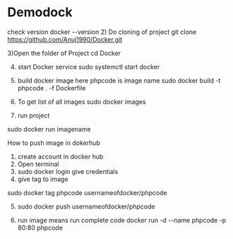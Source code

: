 # Demodock
check version
docker --version
2) Do cloning of project
git clone https://github.com/Anuj1990/Docker.git

3)Open the folder of Project
cd Docker

4) start Docker service
sudo systemctl start docker

5) build docker image
here phpcode is image name
sudo docker build -t phpcode . -f Dockerfile

6) To get list of all images 
sudo docker images

7) run project

 sudo docker run imagename
 
How to push image in dokerhub
1) create account in docker hub
2)  Open terminal
3) sudo docker login 
give credentials
4) give tag to image

sudo docker tag phpcode usernameofdocker/phpcode

5) sudo docker push usernameofdocker/phpcode






6) run image means run complete code
docker run -d --name phpcode -p 80:80 phpcode
